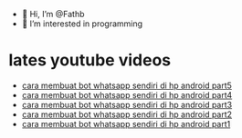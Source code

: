 - 👋 Hi, I’m @Fathb
- 👀 I’m interested in programming

# lates youtube videos
<!-- YOUTUBE:START -->
- [cara membuat bot whatsapp sendiri di hp android part5](https://www.youtube.com/watch?v=jluCfbV6CwI)
- [cara membuat bot whatsapp sendiri di hp android part4](https://www.youtube.com/watch?v=-zjzKldXNqM)
- [cara membuat bot whatsapp sendiri di hp android part3](https://www.youtube.com/watch?v=htE35GTF5NA)
- [cara membuat bot whatsapp sendiri di hp android part2](https://www.youtube.com/watch?v=F8tq0p3M2cU)
- [cara membuat bot whatsapp sendiri di hp android part1](https://www.youtube.com/watch?v=W_B94gccLAo)
<!-- YOUTUBE:END -->

<!---
Fathb/Fathb is a ✨ special ✨ repository because its `README.md` (this file) appears on your GitHub profile.
You can click the Preview link to take a look at your changes.
--->
